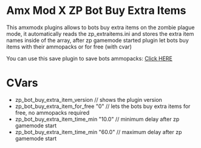 # Amx Mod X ZP Bot Buy Extra Items
This amxmodx plugins allows to bots buy extra items on the zombie plague mode, it automatically reads the zp_extraitems.ini and stores the extra item names inside of the array, after zp gamemode started plugin let bots buy items with their ammopacks or for free (with cvar)

You can use this save plugin to save bots ammopacks: [Click HERE](https://github.com/EfeDursun125/AMXX-ZP-Bot-Buy-Extra-Items)

# CVars
- zp_bot_buy_extra_item_version // shows the plugin version
- zp_bot_buy_extra_item_for_free "0" // lets the bots buy extra items for free, no ammopacks required
- zp_bot_buy_extra_item_time_min "10.0" // minimum delay after zp gamemode start
- zp_bot_buy_extra_item_time_min "60.0" // maximum delay after zp gamemode start
